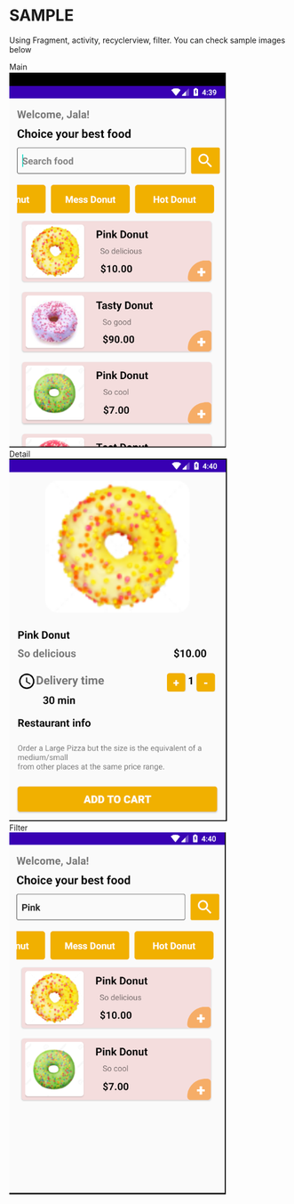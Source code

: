 # SAMPLE

Using Fragment, activity, recyclerview, filter. You can check sample images below

Main <br>
<img src="https://raw.githubusercontent.com/hmqiwtCode/AB1/master/h1.PNG" /><br>
Detail  <br>
<img src="https://raw.githubusercontent.com/hmqiwtCode/AB1/master/h2.PNG" /><br>
Filter <br>
<img src="https://raw.githubusercontent.com/hmqiwtCode/AB1/master/h3.PNG" /> <br>
